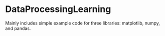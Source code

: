 # DataProcessingLearning
Mainly includes simple example code for three libraries: matplotlib, numpy, and pandas.
